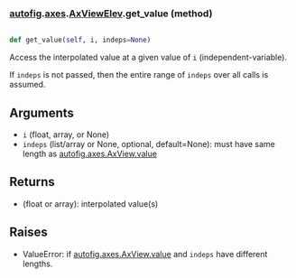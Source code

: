 ### [autofig](autofig.md).[axes](autofig.axes.md).[AxViewElev](autofig.axes.AxViewElev.md).get_value (method)


```py

def get_value(self, i, indeps=None)

```



Access the interpolated value at a given value of `i`
(independent-variable).

If `indeps` is not passed, then the entire range of `indeps` over all
calls is assumed.

Arguments
-----------
* `i` (float, array, or None)
* `indeps` (list/array or None, optional, default=None): must have same
    length as [autofig.axes.AxView.value](autofig.axes.AxView.value.md)

Returns
----------
* (float or array): interpolated value(s)

Raises
---------
* ValueError: if [autofig.axes.AxView.value](autofig.axes.AxView.value.md) and `indeps` have different
    lengths.

